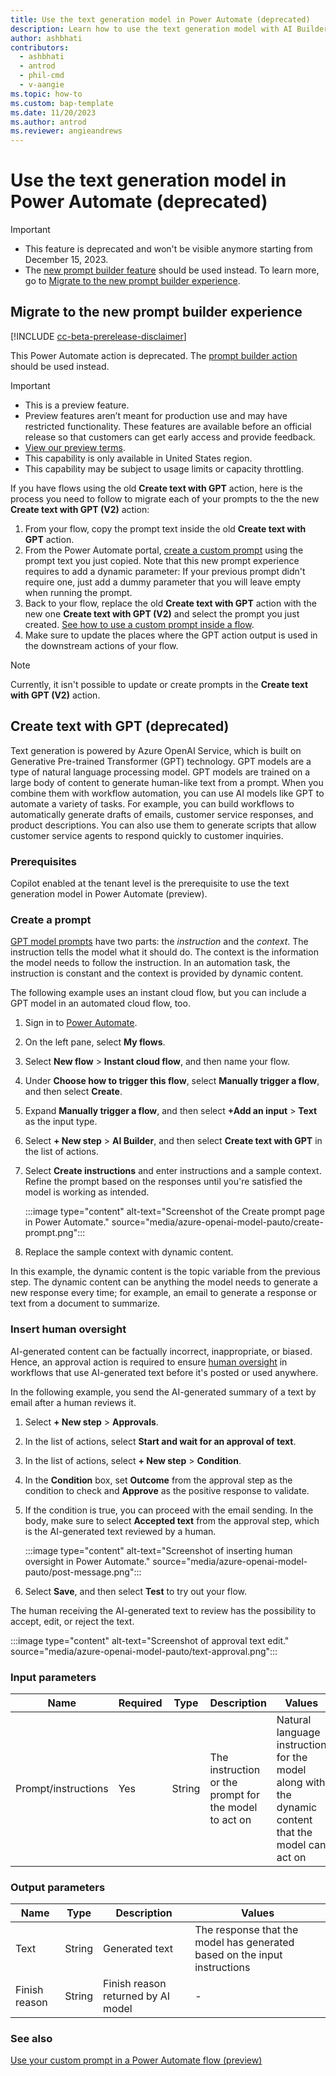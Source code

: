 ```yaml
---
title: Use the text generation model in Power Automate (deprecated)
description: Learn how to use the text generation model with AI Builder in Power Automate.
author: ashbhati
contributors:
  - ashbhati
  - antrod
  - phil-cmd
  - v-aangie
ms.topic: how-to
ms.custom: bap-template
ms.date: 11/20/2023
ms.author: antrod
ms.reviewer: angieandrews
---
```


# Use the text generation model in Power Automate (deprecated)

> [!IMPORTANT]
> - This feature is deprecated and won't be visible anymore starting from December 15, 2023.
> - The [new prompt builder feature](use-a-custom-prompt-in-flow.md) should be used instead. To learn more, go to [Migrate to the new prompt builder experience](#migrate-to-the-new-prompt-builder-experience).

## Migrate to the new prompt builder experience

[!INCLUDE [cc-beta-prerelease-disclaimer](./includes/cc-beta-prerelease-disclaimer.md)]

This Power Automate action is deprecated. The [prompt builder action](use-a-custom-prompt-in-flow.md) should be used instead.

> [!IMPORTANT]
> - This is a preview feature.
> - Preview features aren’t meant for production use and may have restricted functionality. These features are available before an official release so that customers can get early access and provide feedback.
> - [View our preview terms](https://go.microsoft.com/fwlink/?linkid=2189520).
> - This capability is only available in United States region.
> - This capability may be subject to usage limits or capacity throttling.

If you have flows using the old **Create text with GPT** action, here is the process you need to follow to migrate each of your prompts to the the new **Create text with GPT (V2)** action:

1. From your flow, copy the prompt text inside the old **Create text with GPT** action.
1. From the Power Automate portal, [create a custom prompt](create-a-custom-prompt.md) using the prompt text you just copied. Note that this new prompt experience requires to add a dynamic parameter: If your previous prompt didn't require one, just add a dummy parameter that you will leave empty when running the prompt.
1. Back to your flow, replace the old **Create text with GPT** action with the new one **Create text with GPT (V2)** and select the prompt you just created. [See how to use a custom prompt inside a flow](use-a-custom-prompt-in-flow.md).
1. Make sure to update the places where the GPT action output is used in the downstream actions of your flow.

> [!NOTE]
> Currently, it isn't possible to update or create prompts in the **Create text with GPT (V2)** action.

## Create text with GPT (deprecated)

Text generation is powered by Azure OpenAI Service, which is built on Generative Pre-trained Transformer (GPT) technology. GPT models are a type of natural language processing model. GPT models are trained on a large body of content to generate human-like text from a prompt. When you combine them with workflow automation, you can use AI models like GPT to automate a variety of tasks. For example, you can build workflows to automatically generate drafts of emails, customer service responses, and product descriptions. You can also use them to generate scripts that allow customer service agents to respond quickly to customer inquiries.

### Prerequisites

Copilot enabled at the tenant level is the prerequisite to use the text generation model in Power Automate (preview).

### Create a prompt

[GPT model prompts](azure-openai-textgen.md#parts-of-a-prompt) have two parts: the *instruction* and the *context*. The instruction tells the model what it should do. The context is the information the model needs to follow the instruction. In an automation task, the instruction is constant and the context is provided by dynamic content.

The following example uses an instant cloud flow, but you can include a GPT model in an automated cloud flow, too.

1. Sign in to [Power Automate](https://make.powerautomate.com).
1. On the left pane, select **My flows**.
1. Select **New flow** > **Instant cloud flow**, and then name your flow.
1. Under **Choose how to trigger this flow**, select **Manually trigger a flow**, and then select **Create**.
1. Expand **Manually trigger a flow**, and then select **+Add an input** > **Text** as the input type.
1. Select **+ New step** > **AI Builder**, and then select **Create text with GPT** in the list of actions.
1. Select **Create instructions** and enter instructions and a sample context. Refine the prompt based on the responses until you're satisfied the model is working as intended.

    :::image type="content" alt-text="Screenshot of the Create prompt page in Power Automate." source="media/azure-openai-model-pauto/create-prompt.png":::

1. Replace the sample context with dynamic content.

In this example, the dynamic content is the topic variable from the previous step. The dynamic content can be anything the model needs to generate a new response every time; for example, an email to generate a response or text from a document to summarize.

### Insert human oversight

AI-generated content can be factually incorrect, inappropriate, or biased. Hence, an approval action is required to ensure [human oversight](azure-openai-textgen.md#human-oversight) in workflows that use AI-generated text before it's posted or used anywhere.

In the following example, you send the AI-generated summary of a text by email after a human reviews it.

1. Select **+ New step** > **Approvals**.
1. In the list of actions, select **Start and wait for an approval of text**.
1. In the list of actions, select **+ New step** > **Condition**.
1. In the **Condition** box, set **Outcome** from the approval step as the condition to check and **Approve** as the positive response to validate.
1. If the condition is true, you can proceed with the email sending. In the body, make sure to select **Accepted text** from the approval step, which is the AI-generated text reviewed by a human.

    :::image type="content" alt-text="Screenshot of inserting human oversight in Power Automate." source="media/azure-openai-model-pauto/post-message.png":::

1. Select **Save**, and then select **Test** to try out your flow.

The human receiving the AI-generated text to review has the possibility to accept, edit, or reject the text.

  :::image type="content" alt-text="Screenshot of approval text edit." source="media/azure-openai-model-pauto/text-approval.png":::

### Input parameters

|Name  |Required  |Type  | Description | Values |
|---------|---------|---------|-------------|--------|
|Prompt/instructions     | Yes        |  String       | The instruction or the prompt for the model to act on   |  Natural language instruction for the model along with the dynamic content that the model can act on  | 

### Output parameters

|Name  |Type  | Description | Values |
|---------|---------|---------|----------|
| Text    |String | Generated text | The response that the model has generated based on the input instructions |
| Finish reason | String  |  Finish reason returned by AI model  | - | 

### See also

[Use your custom prompt in a Power Automate flow (preview)](use-a-custom-prompt-in-flow.md)
